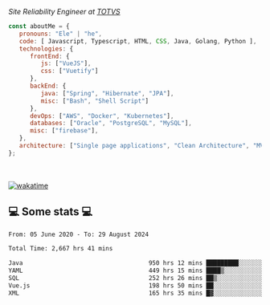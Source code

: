 <p><em>Site Reliability Engineer at <a href="https://www.totvs.com/">TOTVS</a></br>
</em></p>


```javascript
const aboutMe = {
   pronouns: "Ele" | "he",
   code: [ Javascript, Typescript, HTML, CSS, Java, Golang, Python ],
   technologies: {
      frontEnd: {
         js: ["VueJS"],
         css: ["Vuetify"]
      },
      backEnd: {
         java: ["Spring", "Hibernate", "JPA"],
         misc: ["Bash", "Shell Script"]
      },
      devOps: ["AWS", "Docker", "Kubernetes"],
      databases: ["Oracle", "PostgreSQL", "MySQL"],
      misc: ["firebase"],
   },
   architecture: ["Single page applications", "Clean Architecture", "MVC", "Microservices"],
};
```
</br></br>
[![wakatime](https://wakatime.com/badge/user/a3a8ed06-d304-4d6b-bc86-4adc418cdea7.svg)](https://wakatime.com/@a3a8ed06-d304-4d6b-bc86-4adc418cdea7)
<h2>💻 Some stats 💻</h2>

<!--START_SECTION:waka-->

```txt
From: 05 June 2020 - To: 29 August 2024

Total Time: 2,667 hrs 41 mins

Java                                   950 hrs 12 mins █████████░░░░░░░░░░░░░░░░   35.62 %
YAML                                   449 hrs 15 mins ████▒░░░░░░░░░░░░░░░░░░░░   16.84 %
SQL                                    252 hrs 26 mins ██▒░░░░░░░░░░░░░░░░░░░░░░   09.46 %
Vue.js                                 198 hrs 50 mins ██░░░░░░░░░░░░░░░░░░░░░░░   07.45 %
XML                                    165 hrs 35 mins █▓░░░░░░░░░░░░░░░░░░░░░░░   06.21 %
```

<!--END_SECTION:waka-->
